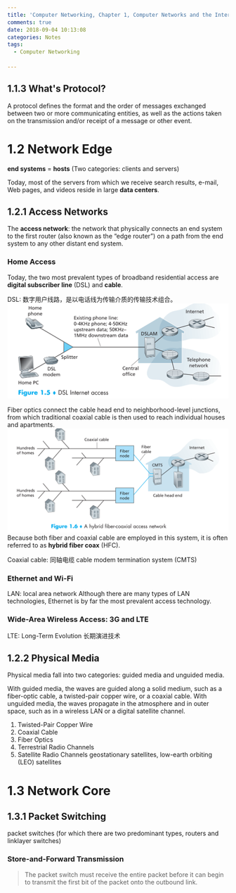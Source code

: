 ```yaml
---
title: 'Computer Networking, Chapter 1, Computer Networks and the Internet, Notes'
comments: true
date: 2018-09-04 10:13:08
categories: Notes
tags: 
  - Computer Networking

---
```


## 1.1.3 What's Protocol?
A protocol defines the format and the order of messages exchanged between two or more communicating entities, as well as the actions taken on the transmission and/or receipt of a message or other event.

# 1.2 Network Edge
**end systems** = **hosts** (Two categories: clients and servers)

Today, most of the servers from which we receive search results, e-mail, Web pages, and videos reside in large **data centers**.

## 1.2.1 Access Networks
The **access network**: the network that physically connects an end system to the first router (also known as the “edge router”) on a path from the end system to any other distant end system. 

### Home Access
Today, the two most prevalent types of broadband residential access are **digital subscriber line** (DSL) and **cable**.

DSL: 数字用户线路，是以电话线为传输介质的传输技术组合。
![DSL Internet access](img/cn1.1.png)


Fiber optics connect the cable head end to neighborhood-level junctions, from which traditional coaxial cable is then used to reach individual houses and apartments.
![A hybrid fiber-coaxial access network](img/cn1.2.png)
Because both fiber and coaxial cable are employed in this system, it is often referred to as **hybrid fiber coax** (HFC).

Coaxial cable: 同轴电缆
cable modem termination system (CMTS)

### Ethernet and Wi-Fi
LAN: local area network
Although there are many types of LAN technologies, Ethernet is by far the most prevalent access technology.

### Wide-Area Wireless Access: 3G and LTE
LTE: Long-Term Evolution 长期演进技术

## 1.2.2 Physical Media
Physical media fall into two categories: guided media and unguided media.

With guided media, the waves are guided along a solid medium, such as a fiber-optic cable, a twisted-pair copper wire, or a coaxial cable. With unguided media, the waves propagate in the atmosphere and in outer space, such as in a wireless LAN or a digital satellite channel.

1. Twisted-Pair Copper Wire
2. Coaxial Cable
3. Fiber Optics
4. Terrestrial Radio Channels
5. Satellite Radio Channels
   geostationary satellites, low-earth orbiting (LEO) satellites

# 1.3 Network Core

## 1.3.1 Packet Switching
packet switches (for which there are two predominant types, routers and linklayer switches)

### Store-and-Forward Transmission
> The packet switch must receive the entire packet before it can begin to transmit the first bit of the packet onto the outbound link.



